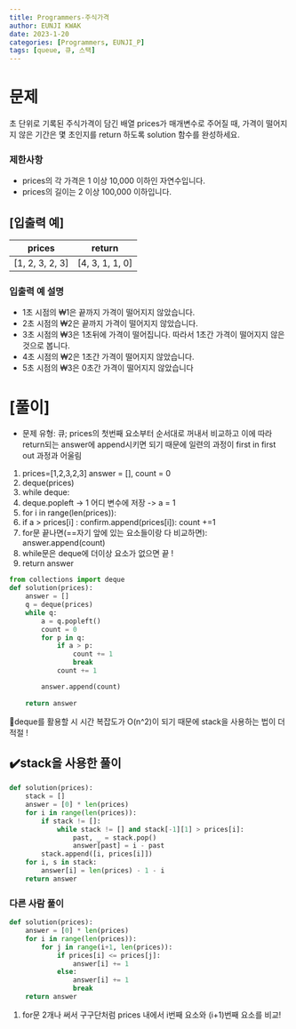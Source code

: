 ```yaml
---
title: Programmers-주식가격
author: EUNJI KWAK
date: 2023-1-20
categories: [Programmers, EUNJI_P]
tags: [queue, 큐, 스택]
---
```


# 문제

초 단위로 기록된 주식가격이 담긴 배열 prices가 매개변수로 주어질 때, 가격이 떨어지지 않은 기간은 몇 초인지를 return 하도록 solution 함수를 완성하세요.

### 제한사항

- prices의 각 가격은 1 이상 10,000 이하인 자연수입니다.
- prices의 길이는 2 이상 100,000 이하입니다.

## [입출력 예]

| prices | return |
| --- | --- |
| [1, 2, 3, 2, 3] | [4, 3, 1, 1, 0] |

### 입출력 예 설명

- 1초 시점의 ₩1은 끝까지 가격이 떨어지지 않았습니다.
- 2초 시점의 ₩2은 끝까지 가격이 떨어지지 않았습니다.
- 3초 시점의 ₩3은 1초뒤에 가격이 떨어집니다. 따라서 1초간 가격이 떨어지지 않은 것으로 봅니다.
- 4초 시점의 ₩2은 1초간 가격이 떨어지지 않았습니다.
- 5초 시점의 ₩3은 0초간 가격이 떨어지지 않았습니다

# [풀이]

- 문제 유형: 큐; prices의 첫번째 요소부터 순서대로 꺼내서 비교하고 이에 따라 return되는 answer에 append시키면 되기 때문에 일련의 과정이 first in first out 과정과 어울림
1. prices=[1,2,3,2,3] answer = [], count = 0
2. deque(prices)
3. while deque:
4. deque.popleft -> 1 어디 변수에 저장 -> a = 1
5. for i in range(len(prices)):
6. if a > prices[i] : confirm.append(prices[i]): count +=1
7. for문 끝나면(==자기 앞에 있는 요소들이랑 다 비교하면): answer.append(count)
8. while문은 deque에 더이상 요소가 없으면 끝 !
9. return answer

```python
from collections import deque
def solution(prices):
    answer = []
    q = deque(prices)
    while q:
        a = q.popleft()
        count = 0
        for p in q:
            if a > p:
                count += 1
                break
            count += 1

        answer.append(count)
        
    return answer
```

🚨deque를 활용할 시 시간 복잡도가 O(n^2)이 되기 때문에 stack을 사용하는 법이 더 적절 !

## ✔️stack을 사용한 풀이

```python
def solution(prices):
    stack = []
    answer = [0] * len(prices)
    for i in range(len(prices)):
        if stack != []:
            while stack != [] and stack[-1][1] > prices[i]:
                past, _ = stack.pop()
                answer[past] = i - past
        stack.append([i, prices[i]])
    for i, s in stack:
        answer[i] = len(prices) - 1 - i
    return answer
```

### 다른 사람 풀이

```python
def solution(prices):
    answer = [0] * len(prices)
    for i in range(len(prices)):
        for j in range(i+1, len(prices)):
            if prices[i] <= prices[j]:
                answer[i] += 1
            else:
                answer[i] += 1
                break
    return answer
```

1. for문 2개나 써서 구구단처럼 prices 내에서 i번째 요소와 (i+1)번째 요소를 비교!
